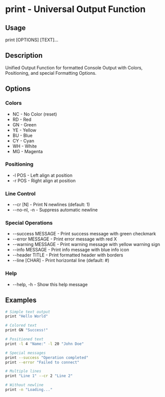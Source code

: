 # print - Universal Output Function

## Usage
print [OPTIONS] [TEXT]...

## Description
Unified Output Function for formatted Console Output with Colors, Positioning, and special Formatting Options.

## Options

### Colors
- NC - No Color (reset)
- RD - Red
- GN - Green  
- YE - Yellow
- BU - Blue
- CY - Cyan
- WH - White
- MG - Magenta

### Positioning
- -l POS - Left align at position
- -r POS - Right align at position

### Line Control
- --cr [N] - Print N newlines (default: 1)
- --no-nl, -n - Suppress automatic newline

### Special Operations
- --success MESSAGE     - Print success message with green checkmark
- --error MESSAGE       - Print error message with red X
- --warning MESSAGE     - Print warning message with yellow warning sign
- --info MESSAGE        - Print info message with blue info icon
- --header TITLE        - Print formatted header with borders
- --line [CHAR]         - Print horizontal line (default: #)

### Help
- --help, -h - Show this help message


## Examples

```bash
# Simple text output
print "Hello World"

# Colored text
print GN "Success!" 

# Positioned text
print -l 4 "Name:" -l 20 "John Doe"

# Special messages
print --success "Operation completed"
print --error "Failed to connect"

# Multiple lines
print "Line 1" --cr 2 "Line 2"

# Without newline
print -n "Loading..."
